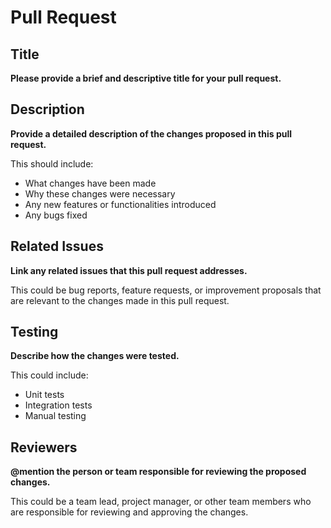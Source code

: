 # Pull Request

## Title
**Please provide a brief and descriptive title for your pull request.**

## Description
**Provide a detailed description of the changes proposed in this pull request.**

This should include:
- What changes have been made
- Why these changes were necessary
- Any new features or functionalities introduced
- Any bugs fixed

## Related Issues
**Link any related issues that this pull request addresses.**

This could be bug reports, feature requests, or improvement proposals that are relevant to the changes made in this pull request.

## Testing
**Describe how the changes were tested.**

This could include:
- Unit tests
- Integration tests
- Manual testing

## Reviewers
**@mention the person or team responsible for reviewing the proposed changes.**

This could be a team lead, project manager, or other team members who are responsible for reviewing and approving the changes.
